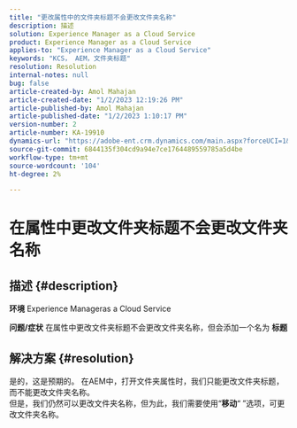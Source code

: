 ```yaml
---
title: "更改属性中的文件夹标题不会更改文件夹名称"
description: 描述
solution: Experience Manager as a Cloud Service
product: Experience Manager as a Cloud Service
applies-to: "Experience Manager as a Cloud Service"
keywords: "KCS， AEM，文件夹标题"
resolution: Resolution
internal-notes: null
bug: false
article-created-by: Amol Mahajan
article-created-date: "1/2/2023 12:19:26 PM"
article-published-by: Amol Mahajan
article-published-date: "1/2/2023 1:10:17 PM"
version-number: 2
article-number: KA-19910
dynamics-url: "https://adobe-ent.crm.dynamics.com/main.aspx?forceUCI=1&pagetype=entityrecord&etn=knowledgearticle&id=e2e964ae-978a-ed11-81ac-6045bd006ce9"
source-git-commit: 6844135f304cd9a94e7ce1764489559785a5d4be
workflow-type: tm+mt
source-wordcount: '104'
ht-degree: 2%

---
```


# 在属性中更改文件夹标题不会更改文件夹名称

## 描述 {#description}

<b>环境</b>
Experience Manageras a Cloud Service


<b>问题/症状</b>
在属性中更改文件夹标题不会更改文件夹名称，但会添加一个名为 <b>标题</b>


## 解决方案 {#resolution}

是的，这是预期的。 在AEM中，打开文件夹属性时，我们只能更改文件夹标题，而不能更改文件夹名称。<br>
但是，我们仍然可以更改文件夹名称，但为此，我们需要使用“<b>移动</b>“ ”选项，可更改文件夹名称。
